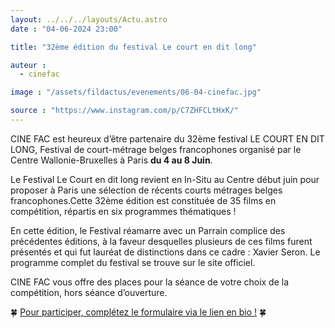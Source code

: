 ```yaml
---
layout: ../../../layouts/Actu.astro
date : "04-06-2024 23:00"

title: "32ème édition du festival Le court en dit long"

auteur :
  - cinefac

image : "/assets/fildactus/evenements/06-04-cinefac.jpg"

source : "https://www.instagram.com/p/C7ZHFCLtHxK/"
---
```


CINE FAC est heureux d’être partenaire du 32ème festival LE COURT EN DIT LONG, Festival de court-métrage belges francophones organisé par le Centre Wallonie-Bruxelles à Paris __du 4 au 8 Juin__.

Le Festival Le Court en dit long revient en In-Situ au Centre début juin pour proposer à Paris une sélection de récents courts métrages belges francophones.Cette 32ème édition est constituée de 35 films en compétition, répartis en six programmes thématiques !

En cette édition, le Festival réamarre avec un Parrain complice des précédentes éditions, à la faveur desquelles plusieurs de ces films furent présentés et qui fut lauréat de distinctions dans ce cadre : Xavier Seron. Le programme complet du festival se trouve sur le site officiel.

CINE FAC vous offre des places pour la séance de votre choix de la compétition, hors séance d’ouverture.

🍀 [Pour participer, complétez le formulaire via le lien en bio !](http://www.cinefac.fr/ap.asp?EvID=476) 🍀